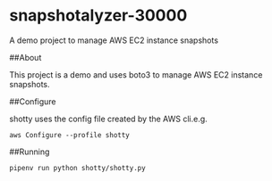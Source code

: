 # snapshotalyzer-30000
A demo project to manage AWS EC2 instance snapshots

##About

This project is a demo and uses boto3 to manage AWS EC2 instance snapshots.

##Configure

shotty uses the config file created by the AWS cli.e.g.

`aws Configure --profile shotty`

##Running

`pipenv run python shotty/shotty.py`

